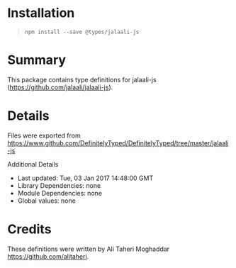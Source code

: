# Installation
> `npm install --save @types/jalaali-js`

# Summary
This package contains type definitions for jalaali-js (https://github.com/jalaali/jalaali-js).

# Details
Files were exported from https://www.github.com/DefinitelyTyped/DefinitelyTyped/tree/master/jalaali-js

Additional Details
 * Last updated: Tue, 03 Jan 2017 14:48:00 GMT
 * Library Dependencies: none
 * Module Dependencies: none
 * Global values: none

# Credits
These definitions were written by Ali Taheri Moghaddar <https://github.com/alitaheri>.
